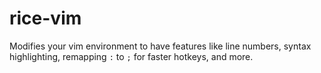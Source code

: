 # rice-vim
Modifies your vim environment to have features like line numbers, syntax highlighting, remapping `:` to `;` for faster hotkeys, and more.